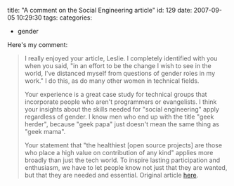 title: "A comment on the Social Engineering article"
id: 129
date: 2007-09-05 10:29:30
tags: 
categories: 
- gender

Here's my comment:
> I really enjoyed your article, Leslie. I completely identified with you when you said, "in an effort to be the change I wish to see in the world, I've distanced myself from questions of gender roles in my work." I do this, as do many other women in technical fields.> 
> 
> Your experience is a great case study for technical groups that incorporate people who aren't programmers or evangelists. I think your insights about the skills needed for "social engineering" apply regardless of gender. I know men who end up with the title "geek herder", because "geek papa" just doesn't mean the same thing as "geek mama".> 
> 
> Your statement that "the healthiest [open source projects] are those who place a high value on contribution of any kind" applies more broadly than just the tech world. To inspire lasting participation and enthusiasm, we have to let people know not just that they are wanted, but that they are needed and essential.
Original article [here](http://www.oreillynet.com/pub/a/womenintech/2007/09/04/social-engineering.html).

